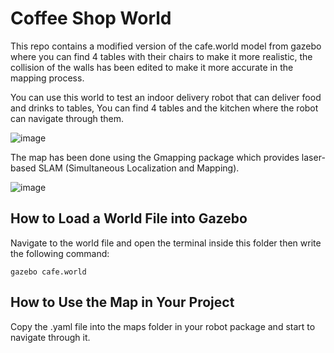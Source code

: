 # Coffee Shop World
This repo contains a modified version of the cafe.world model from gazebo where you can find 4 tables with their chairs to make it more realistic, the collision of the walls has been edited to make it more accurate in the mapping process. 

You can use this world to test an indoor delivery robot that can deliver food and drinks to tables, You can find 4 tables and the kitchen where the robot can navigate through them.

![image](https://user-images.githubusercontent.com/89264196/179001802-a56d171b-50ab-48e2-862d-3e967c4583b7.png)

The map has been done using the Gmapping package which provides laser-based SLAM (Simultaneous Localization and Mapping).

![image](https://user-images.githubusercontent.com/89264196/178996647-69bdc31e-af5b-4053-b22e-242018d0b4cc.png)

## How to Load a World File into Gazebo
Navigate to the world file and open the terminal inside this folder then write the following command:

`gazebo cafe.world`

## How to Use the Map in Your Project
Copy the .yaml file into the maps folder in your robot package and start to navigate through it. 
